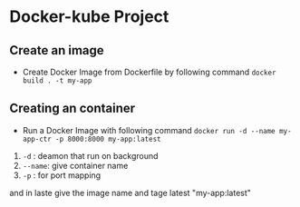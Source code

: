 # Docker-kube Project

## Create an image 
- Create Docker Image from Dockerfile by following command  `docker build . -t my-app`

## Creating an container

- Run a Docker Image with following command `docker run -d --name my-app-ctr -p 8000:8000 my-app:latest`
 
 1. `-d` : deamon that run on background
 2. `--name`: give container name
 3. `-p` : for port mapping 
 
 and in laste give the image name and tage latest "my-app:latest"
